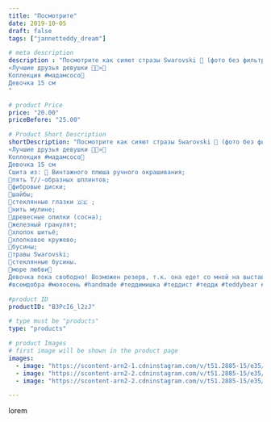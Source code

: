 ```yaml
---
title: "Посмотрите"
date: 2019-10-05
draft: false
tags: ["jannetteddy_dream"]

# meta description
description : "Посмотрите как сияют стразы Swarovski 💎 (фото без фильтра😉👌). Как Вам новый аксессуар Мишель🖤?
«Лучшие друзья девушки 🧸💎»🖤
Коллекция #мадамcoco🖤 
Девочка 15 см
"

# product Price
price: "20.00"
priceBefore: "25.00"

# Product Short Description
shortDescription: "Посмотрите как сияют стразы Swarovski 💎 (фото без фильтра😉👌). Как Вам новый аксессуар Мишель🖤?
«Лучшие друзья девушки 🧸💎»🖤
Коллекция #мадамcoco🖤 
Девочка 15 см
Сшита из: 💎 Винтажного плюша ручного окрашивания;
💎пять Т//-образных шплинтов;
💎фибровые диски;
💎шайбы;
💎стеклянные глазки 🇩🇪 ;
💎нить мулине;
💎древесные опилки (сосна);
💎железный гранулят;
💎хлопок шитьё;
💎хлопковое кружево;
💎бусины;
💎травы Swarovski;
💎стеклянные бусины.
💎море любви🖤
Девочка пока свободно! Возможен резерв, т.к. она едет со мной на выставку в 🇨🇿 😉
#всемдобра #мояосень #handmade #теддимишка #теддист #тедди #teddybear #teddy #artistteddybear #мишкитедди #мишкатедди #друзьятедди #teddybear🐻 #teddy🐻 #teddy_bear #teddybearlove #artistteddybear #artistteddy коллекция #мадамcoco🖤"

#product ID
productID: "B3PcI6_l2zJ"

# type must be "products"
type: "products"

# product Images
# first image will be shown in the product page
images:
  - image: "https://scontent-arn2-1.cdninstagram.com/v/t51.2885-15/e35/s1080x1080/70429716_1270587323330439_6789933027037173861_n.jpg?_nc_ht=scontent-arn2-1.cdninstagram.com&_nc_cat=103&_nc_ohc=7fCPHYiMJXcAX99RWzg&tp=1&oh=596cb1c3264096b4f0198c259e6a3b83&oe=605C3D15&ig_cache_key=MjE0ODA1OTMwMjkzODAwNTEwMg%3D%3D.2"
  - image: "https://scontent-arn2-2.cdninstagram.com/v/t51.2885-15/e35/s1080x1080/69687957_739520513155817_8248435912398776842_n.jpg?_nc_ht=scontent-arn2-2.cdninstagram.com&_nc_cat=105&_nc_ohc=o6Z12o2wY6cAX9OBs0m&tp=1&oh=7c3ebb8b2d31968f42da3eacfbae9887&oe=605AF799&ig_cache_key=MjE0ODA1OTMwMjkxMjgxNDU1MA%3D%3D.2"
  - image: "https://scontent-arn2-2.cdninstagram.com/v/t51.2885-15/e35/s1080x1080/71781520_160983321681276_4398920204568465696_n.jpg?_nc_ht=scontent-arn2-2.cdninstagram.com&_nc_cat=100&_nc_ohc=Pxa84vod8jAAX9ce45p&tp=1&oh=a1f55e9eaefa818ab7da3f6633251661&oe=605C664F&ig_cache_key=MjE0ODA1OTMwMjg5NTg3Nzc0Ng%3D%3D.2"

---
```

lorem
